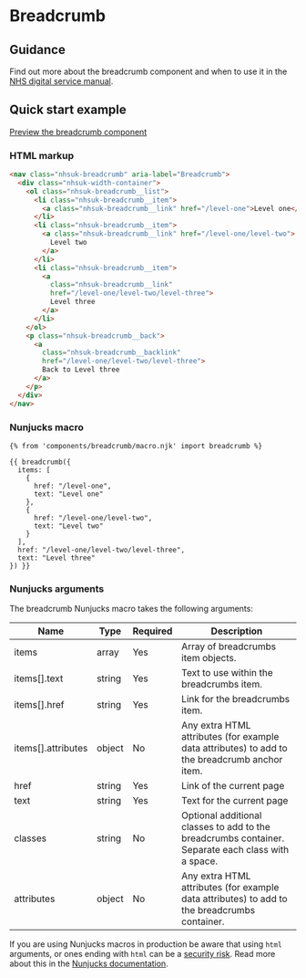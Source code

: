 # Breadcrumb

## Guidance

Find out more about the breadcrumb component and when to use it in the [NHS digital service manual](https://service-manual.nhs.uk/design-system/components/breadcrumbs).

## Quick start example

[Preview the breadcrumb component](https://nhsuk.github.io/nhsuk-frontend/components/breadcrumb/index.html)

### HTML markup

```html
<nav class="nhsuk-breadcrumb" aria-label="Breadcrumb">
  <div class="nhsuk-width-container">
    <ol class="nhsuk-breadcrumb__list">
      <li class="nhsuk-breadcrumb__item">
        <a class="nhsuk-breadcrumb__link" href="/level-one">Level one</a>
      </li>
      <li class="nhsuk-breadcrumb__item">
        <a class="nhsuk-breadcrumb__link" href="/level-one/level-two">
          Level two
        </a>
      </li>
      <li class="nhsuk-breadcrumb__item">
        <a
          class="nhsuk-breadcrumb__link"
          href="/level-one/level-two/level-three">
          Level three
        </a>
      </li>
    </ol>
    <p class="nhsuk-breadcrumb__back">
      <a
        class="nhsuk-breadcrumb__backlink"
        href="/level-one/level-two/level-three">
        Back to Level three
      </a>
    </p>
  </div>
</nav>
```

### Nunjucks macro

```
{% from 'components/breadcrumb/macro.njk' import breadcrumb %}

{{ breadcrumb({
  items: [
    {
      href: "/level-one",
      text: "Level one"
    },
    {
      href: "/level-one/level-two",
      text: "Level two"
    }
  ],
  href: "/level-one/level-two/level-three",
  text: "Level three"
}) }}
```

### Nunjucks arguments

The breadcrumb Nunjucks macro takes the following arguments:

| Name               | Type   | Required | Description                                                                                        |
| ------------------ | ------ | -------- | -------------------------------------------------------------------------------------------------- |
| items              | array  | Yes      | Array of breadcrumbs item objects.                                                                 |
| items[].text       | string | Yes      | Text to use within the breadcrumbs item.                                                           |
| items[].href       | string | Yes      | Link for the breadcrumbs item.                                                                     |
| items[].attributes | object | No       | Any extra HTML attributes (for example data attributes) to add to the breadcrumb anchor item.      |
| href               | string | Yes      | Link of the current page                                                                           |
| text               | string | Yes      | Text for the current page                                                                          |
| classes            | string | No       | Optional additional classes to add to the breadcrumbs container. Separate each class with a space. |
| attributes         | object | No       | Any extra HTML attributes (for example data attributes) to add to the breadcrumbs container.       |

If you are using Nunjucks macros in production be aware that using `html` arguments, or ones ending with `html` can be a [security risk](https://developer.mozilla.org/en-US/docs/Glossary/Cross-site_scripting). Read more about this in the [Nunjucks documentation](https://mozilla.github.io/nunjucks/api.html#user-defined-templates-warning).
